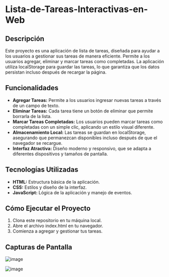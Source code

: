 # **Lista-de-Tareas-Interactivas-en-Web**

## **Descripción**
Este proyecto es una aplicación de lista de tareas, diseñada para ayudar a los usuarios a gestionar sus tareas de manera eficiente. Permite a los usuarios agregar, eliminar y marcar tareas como completadas. La aplicación utiliza localStorage para guardar las tareas, lo que garantiza que los datos persistan incluso después de recargar la página.

## **Funcionalidades**
- **Agregar Tareas:** Permite a los usuarios ingresar nuevas tareas a través de un campo de texto.
- **Eliminar Tareas:** Cada tarea tiene un botón de eliminar que permite borrarla de la lista.
- **Marcar Tareas Completadas:** Los usuarios pueden marcar tareas como completadas con un simple clic, aplicando un estilo visual diferente.
- **Almacenamiento Local:** Las tareas se guardan en localStorage, asegurando que permanezcan disponibles incluso después de que el navegador se recargue.
- **Interfaz Atractiva:** Diseño moderno y responsivo, que se adapta a diferentes dispositivos y tamaños de pantalla.

## **Tecnologías Utilizadas**

- **HTML:** Estructura básica de la aplicación.
- **CSS:** Estilos y diseño de la interfaz.
- **JavaScript:** Lógica de la aplicación y manejo de eventos.

## **Cómo Ejecutar el Proyecto**

1. Clona este repositorio en tu máquina local.
2. Abre el archivo index.html en tu navegador.
3. Comienza a agregar y gestionar tus tareas.

## **Capturas de Pantalla**
![image](https://github.com/user-attachments/assets/6542b92c-6518-4af2-8819-72a7bf84b5d7)

![image](https://github.com/user-attachments/assets/2e964c02-3c56-4aa1-811f-49569d5fd1fe)


